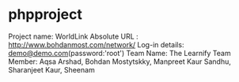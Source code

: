 # phpproject

Project name:  WorldLink
Absolute URL :  http://www.bohdanmost.com/network/
Log-in details: demo@demo.com(password:'root')
Team Name:  The Learnify
Team Member: Aqsa Arshad, Bohdan Mostytskky, Manpreet Kaur Sandhu, Sharanjeet Kaur, Sheenam

